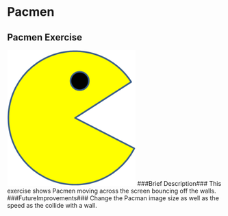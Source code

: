 # Pacmen
## Pacmen Exercise 
<img src= "./images/PacMan1.png" width='300'/>
###Brief Description###
This exercise shows Pacmen moving across the screen bouncing off the walls.
###FutureImprovements###
Change the Pacman image size as well as the speed as the collide with a wall.
